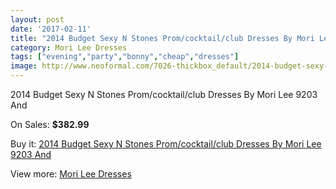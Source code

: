 ```yaml
---
layout: post
date: '2017-02-11'
title: "2014 Budget Sexy N Stones Prom/cocktail/club Dresses By Mori Lee 9203 And"
category: Mori Lee Dresses
tags: ["evening","party","bonny","cheap","dresses"]
image: http://www.neoformal.com/7026-thickbox_default/2014-budget-sexy-n-stones-prom-cocktail-club-dresses-by-mori-lee-9203-and.jpg
---
```

2014 Budget Sexy N Stones Prom/cocktail/club Dresses By Mori Lee 9203 And

On Sales: **$382.99**
<a href="https://www.neoformal.com/en/mori-lee-dresses/2517-2014-budget-sexy-n-stones-prom-cocktail-club-dresses-by-mori-lee-9203-and.html"><amp-img layout="responsive" width="600" height="600" src="//www.neoformal.com/7026-thickbox_default/2014-budget-sexy-n-stones-prom-cocktail-club-dresses-by-mori-lee-9203-and.jpg" alt="2014 Budget Sexy N Stones Prom/cocktail/club Dresses By Mori Lee 9203 And 0" /></a>
<a href="https://www.neoformal.com/en/mori-lee-dresses/2517-2014-budget-sexy-n-stones-prom-cocktail-club-dresses-by-mori-lee-9203-and.html"><amp-img layout="responsive" width="600" height="600" src="//www.neoformal.com/7027-thickbox_default/2014-budget-sexy-n-stones-prom-cocktail-club-dresses-by-mori-lee-9203-and.jpg" alt="2014 Budget Sexy N Stones Prom/cocktail/club Dresses By Mori Lee 9203 And 1" /></a>

Buy it: [2014 Budget Sexy N Stones Prom/cocktail/club Dresses By Mori Lee 9203 And](https://www.neoformal.com/en/mori-lee-dresses/2517-2014-budget-sexy-n-stones-prom-cocktail-club-dresses-by-mori-lee-9203-and.html "2014 Budget Sexy N Stones Prom/cocktail/club Dresses By Mori Lee 9203 And")

View more: [Mori Lee Dresses](https://www.neoformal.com/en/22-mori-lee-dresses "Mori Lee Dresses")